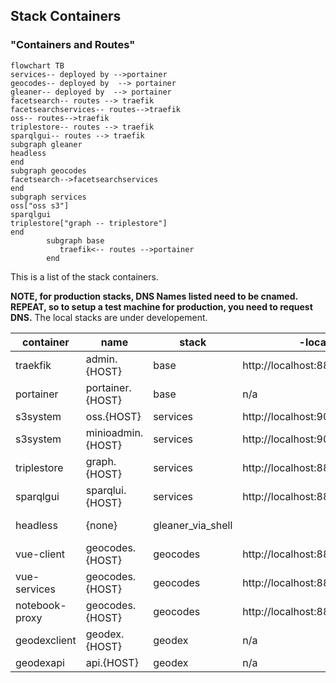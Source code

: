 ## Stack Containers


### "Containers and Routes"
~~~mermaid
flowchart TB
services-- deployed by -->portainer
geocodes-- deployed by  --> portainer
gleaner-- deployed by  --> portainer
facetsearch-- routes --> traefik
facetsearchservices-- routes-->traefik
oss-- routes-->traefik
triplestore-- routes --> traefik
sparqlgui-- routes --> traefik
subgraph gleaner
headless
end
subgraph geocodes
facetsearch-->facetsearchservices
end
subgraph services
oss["oss s3"]
sparqlgui
triplestore["graph -- triplestore"]
end 
        subgraph base
           traefik<-- routes -->portainer
        end 
~~~


This is a list of the stack containers.

**NOTE, for production stacks, DNS Names listed need to be cnamed.
REPEAT, so to setup a test machine for production, you need to request DNS.**
The local stacks are under developement.

| container     | name         | stack             | -local path                    | notes                                           
|---------------|--------------|-------------------|------------------------------------|-------------------------------------------------|
| traekfik      | admin.{HOST} | base              | http://localhost:8888/dashboard/#/ | http router                                     |
| portainer     | portainer.{HOST}    | base              | n/a                                | container management                            |
| s3system      | oss.{HOST}          | services          | http://localhost:9000              | s3 store                                        |
| s3system      | minioadmin.{HOST}   | services          | http://localhost:9001              | s3 store                                        |
| triplestore   | graph.{HOST}        | services          | http://localhost:8888/blazegraph/  |                                                 |
| sparqlgui     | sparqlui.{HOST}     | services          | http://localhost:8888/sparqlgui    | sparql ui                                       |
| headless      | {none}       | gleaner_via_shell |                                    | start with ./run_gleaner.sh                     |
| vue-client    | geocodes.{HOST}     | geocodes          | http://localhost:8888/             | facetsearch ui                                  |
| vue-services  | geocodes.{HOST}     | geocodes          | http://localhost:8888/ec/api       | api ,at geocodes/ec/api                         |
| notebook-proxy | geocodes.{HOST}     | geocodes          | http://localhost:8888/notebook     | notebook proxy, at geocodes/notebook            |
| geodexclient  | geodex.{HOST}       | geodex            | n/a                                | for harvesting                                  |
| geodexapi     | api.{HOST}          | geodex            | n/a                                | for harvesting                                  |


